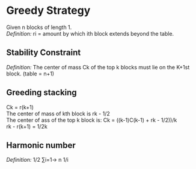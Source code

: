 # Greedy Strategy
Given n blocks of length 1.  
*Definition:* ri = amount by which ith block extends beyond the table.  

## Stability Constraint
*Definition:* The center of mass Ck of the top k blocks must lie on the K+1st block. (table = n+1)  

## Greeding stacking
Ck = r(k+1)  
The center of mass of kth block is rk - 1/2  
The center of ass of the top k block is: Ck = ((k-1)C(k-1) + rk - 1/2))/k  
rk - r(k+1) = 1/2k  

## Harmonic number
*Definition:* 1/2 ∑i=1-> n 1/i  
